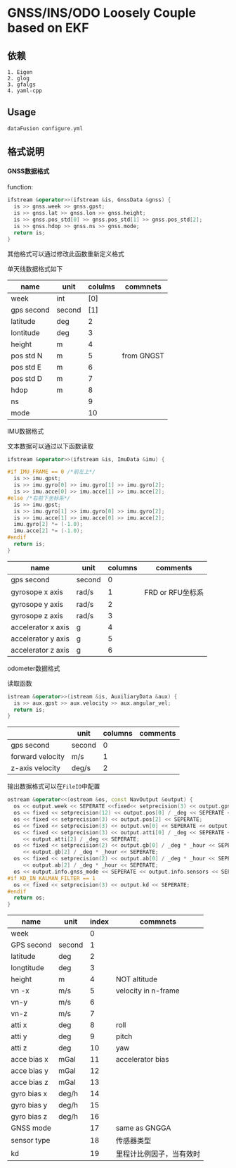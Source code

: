 # GNSS/INS/ODO Loosely Couple based on EKF

## 依赖
    1. Eigen
    2. glog
    3. gfalgs
    4. yaml-cpp

## Usage
```
dataFusion configure.yml
```

## 格式说明
#### GNSS数据格式
function:
```c++
ifstream &operator>>(ifstream &is, GnssData &gnss) {
  is >> gnss.week >> gnss.gpst;
  is >> gnss.lat >> gnss.lon >> gnss.height;
  is >> gnss.pos_std[0] >> gnss.pos_std[1] >> gnss.pos_std[2];
  is >> gnss.hdop >> gnss.ns >> gnss.mode;
  return is;
}
```
其他格式可以通过修改此函数重新定义格式

单天线数据格式如下

| name       | unit   | colulms | commnets   |
| ---------- | ------ | ------- | ---------- |
| week       | int    | [0]     |            |
| gps second | second | [1]     |            |
| latitude   | deg    | 2       |            |
| lontitude  | deg    | 3       |            |
| height     | m      | 4       |            |
| pos std N  | m      | 5       | from GNGST |
| pos std E  | m      | 6       |            |
| pos std D  | m      | 7       |            |
| hdop       | m      | 8       |            |
| ns         |        | 9       |            |
| mode       |        | 10      |            |

IMU数据格式

文本数据可以通过以下函数读取

```c++
ifstream &operator>>(ifstream &is, ImuData &imu) {

#if IMU_FRAME == 0 /*前左上*/
  is >> imu.gpst;
  is >> imu.gyro[0] >> imu.gyro[1] >> imu.gyro[2];
  is >> imu.acce[0] >> imu.acce[1] >> imu.acce[2];
#else /*右前下坐标系*/
  is >> imu.gpst;
  is >> imu.gyro[1] >> imu.gyro[0] >> imu.gyro[2];
  is >> imu.acce[1] >> imu.acce[0] >> imu.acce[2];
  imu.gyro[2] *= (-1.0);
  imu.acce[2] *= (-1.0);
#endif
  return is;
}
```



| name               | unit   | columns | comments         |
| ------------------ | ------ | ------- | ---------------- |
| gps second         | second | 0       |                  |
| gyrosope x axis    | rad/s  | 1       | FRD or RFU坐标系 |
| gyrosope y axis    | rad/s  | 2       |                  |
| gyrosope z axis    | rad/s  | 3       |                  |
| accelerator x axis | g      | 4       |                  |
| accelerator y axis | g      | 5       |                  |
| accelerator z axis | g      | 6       |                  |

odometer数据格式

读取函数

```c++
istream &operator>>(istream &is, AuxiliaryData &aux) {
  is >> aux.gpst >> aux.velocity >> aux.angular_vel;
  return is;
}
```

|                  | unit   | columns | comments |
| ---------------- | ------ | ------- | -------- |
| gps second       | second | 0       |          |
| forward velocity | m/s    | 1       |          |
| z-axis velocity  | deg/s  | 2       |          |

输出数据格式可以在`FileIO`中配置

```c++
ostream &operator<<(ostream &os, const NavOutput &output) {
  os << output.week << SEPERATE <<fixed<< setprecision(3) << output.gpst << SEPERATE;
  os << fixed << setprecision(12) << output.pos[0] / _deg << SEPERATE << output.pos[1] / _deg << SEPERATE;
  os << fixed << setprecision(3) << output.pos[2] << SEPERATE;
  os << fixed << setprecision(3) << output.vn[0] << SEPERATE << output.vn[1] << SEPERATE << output.vn[2] << SEPERATE;
  os << fixed << setprecision(3) << output.atti[0] / _deg << SEPERATE << output.atti[1] / _deg << SEPERATE
	 << output.atti[2] / _deg << SEPERATE;
  os << fixed << setprecision(2) << output.gb[0] / _deg * _hour << SEPERATE << output.gb[1] / _deg * _hour << SEPERATE
	 << output.gb[2] / _deg * _hour << SEPERATE;
  os << fixed << setprecision(2) << output.ab[0] / _deg * _hour << SEPERATE << output.ab[1] / _deg * _hour << SEPERATE
	 << output.ab[2] / _deg * _hour << SEPERATE;
  os << output.info.gnss_mode << SEPERATE << output.info.sensors << SEPERATE;
#if KD_IN_KALMAN_FILTER == 1
  os << fixed << setprecision(3) << output.kd << SEPERATE;
#endif
  return os;
}
```



| name        | unit   | index | commnets                 |
| ----------- | ------ | ----- | ------------------------ |
| week        |        | 0     |                          |
| GPS second  | second | 1     |                          |
| latitude    | deg    | 2     |                          |
| longtitude  | deg    | 3     |                          |
| height      | m      | 4     | NOT altitude             |
| vn -x       | m/s    | 5     | velocity in n-frame      |
| vn-y        | m/s    | 6     |                          |
| vn-z        | m/s    | 7     |                          |
| atti x      | deg    | 8     | roll                     |
| atti y      | deg    | 9     | pitch                    |
| atti z      | deg    | 10    | yaw                      |
| acce bias x | mGal   | 11    | accelerator bias         |
| acce bias y | mGal   | 12    |                          |
| acce bias z | mGal   | 13    |                          |
| gyro bias x | deg/h  | 14    |                          |
| gyro bias y | deg/h  | 15    |                          |
| gyro bias z | deg/h  | 16    |                          |
| GNSS mode   |        | 17    | same as GNGGA            |
| sensor type |        | 18    | 传感器类型               |
| kd          |        | 19    | 里程计比例因子，当有效时 |

